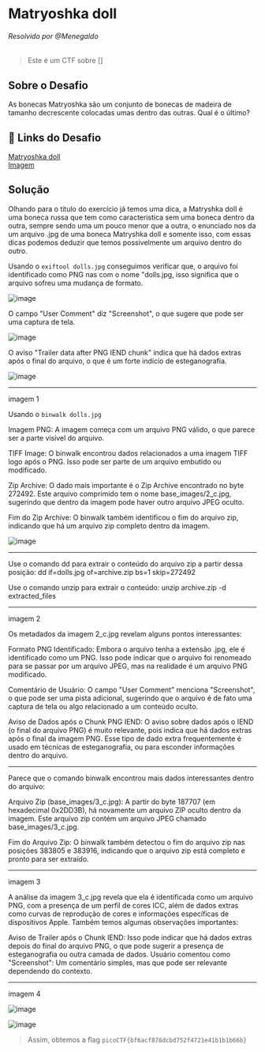 # Matryoshka doll
###### Resolvido por @Menegaldo
> Este é um CTF sobre []  

## Sobre o Desafio  
As bonecas Matryoshka são um conjunto de bonecas de madeira de tamanho decrescente colocadas umas dentro das outras. Qual é o último? 

## 🔗 Links do Desafio

[Matryoshka doll](https://play.picoctf.org/practice/challenge/129) <br>
[Imagem](https://mercury.picoctf.net/static/1b70cffdd2f05427fff97d13c496963f/dolls.jpg)

## Solução

Olhando para o titulo do exercício já temos uma dica, a Matryshka doll é uma boneca russa que tem como caracteristica sem uma boneca dentro da outra, sempre sendo uma um pouco menor que a outra, o enunciado nos da um arquivo .jpg de uma boneca Matryshka doll e somente isso, com essas dicas podemos deduzir que temos possivelmente um arquivo dentro do outro. 

Usando o ```exiftool dolls.jpg``` conseguimos verificar que, o arquivo foi identificado como PNG nas com o nome "dolls.jpg, isso significa que o arquivo sofreu uma mudança de formato.<br>

![image](https://github.com/user-attachments/assets/dd32e48a-62d5-4095-8408-3ce79193340c)

O campo "User Comment" diz "Screenshot", o que sugere que pode ser uma captura de tela.<br>

![image](https://github.com/user-attachments/assets/3da2866c-2fd1-4fa6-a279-dad5b5bab759)

O aviso "Trailer data after PNG IEND chunk" indica que há dados extras após o final do arquivo, o que é um forte indício de esteganografia.<br>

![image](https://github.com/user-attachments/assets/b5eaa302-e04b-408f-a687-7e614882454f)

--------------
imagem 1

Usando o ```binwalk dolls.jpg ```

Imagem PNG: A imagem começa com um arquivo PNG válido, o que parece ser a parte visível do arquivo.

TIFF Image: O binwalk encontrou dados relacionados a uma imagem TIFF logo após o PNG. Isso pode ser parte de um arquivo embutido ou modificado.

Zip Archive: O dado mais importante é o Zip Archive encontrado no byte 272492. Este arquivo comprimido tem o nome base_images/2_c.jpg, sugerindo que dentro da imagem pode haver outro arquivo JPEG oculto.

Fim do Zip Archive: O binwalk também identificou o fim do arquivo zip, indicando que há um arquivo zip completo dentro da imagem.

![image](https://github.com/user-attachments/assets/7f5eb1d1-60bc-4dc3-9950-950506639f1b)

-------------

Use o comando dd para extrair o conteúdo do arquivo zip a partir dessa posição: dd if=dolls.jpg of=archive.zip bs=1 skip=272492

Use o comando unzip para extrair o conteúdo: unzip archive.zip -d extracted_files

-------------
imagem 2

Os metadados da imagem 2_c.jpg revelam alguns pontos interessantes:

Formato PNG Identificado: Embora o arquivo tenha a extensão .jpg, ele é identificado como um PNG. Isso pode indicar que o arquivo foi renomeado para se passar por um arquivo JPEG, mas na realidade é um arquivo PNG modificado.

Comentário de Usuário: O campo "User Comment" menciona "Screenshot", o que pode ser uma pista adicional, sugerindo que o arquivo é de fato uma captura de tela ou algo relacionado a um conteúdo oculto.

Aviso de Dados após o Chunk PNG IEND: O aviso sobre dados após o IEND (o final do arquivo PNG) é muito relevante, pois indica que há dados extras após o final da imagem PNG. Esse tipo de dado extra frequentemente é usado em técnicas de esteganografia, ou para esconder informações dentro do arquivo.

-----------

Parece que o comando binwalk encontrou mais dados interessantes dentro do arquivo:

Arquivo Zip (base_images/3_c.jpg): A partir do byte 187707 (em hexadecimal 0x2DD3B), há novamente um arquivo ZIP oculto dentro da imagem. Este arquivo zip contém um arquivo JPEG chamado base_images/3_c.jpg.

Fim do Arquivo Zip: O binwalk também detectou o fim do arquivo zip nas posições 383805 e 383916, indicando que o arquivo zip está completo e pronto para ser extraído.

-----------
imagem 3

A análise da imagem 3_c.jpg revela que ela é identificada como um arquivo PNG, com a presença de um perfil de cores ICC, além de dados extras como curvas de reprodução de cores e informações específicas de dispositivos Apple. Também temos algumas observações importantes:

Aviso de Trailer após o Chunk IEND: Isso pode indicar que há dados extras depois do final do arquivo PNG, o que pode sugerir a presença de esteganografia ou outra camada de dados.
Usuário comentou como "Screenshot": Um comentário simples, mas que pode ser relevante dependendo do contexto.

-----------
imagem 4

![image](https://github.com/user-attachments/assets/cc956a7b-7ad0-45d5-9160-c4451948ec65)

![image](https://github.com/user-attachments/assets/0b899b93-5a24-4d64-b672-551674e61fcc)

> Assim, obtemos a flag `picoCTF{bf6acf878dcbd752f4721e41b1b1b66b} `  

